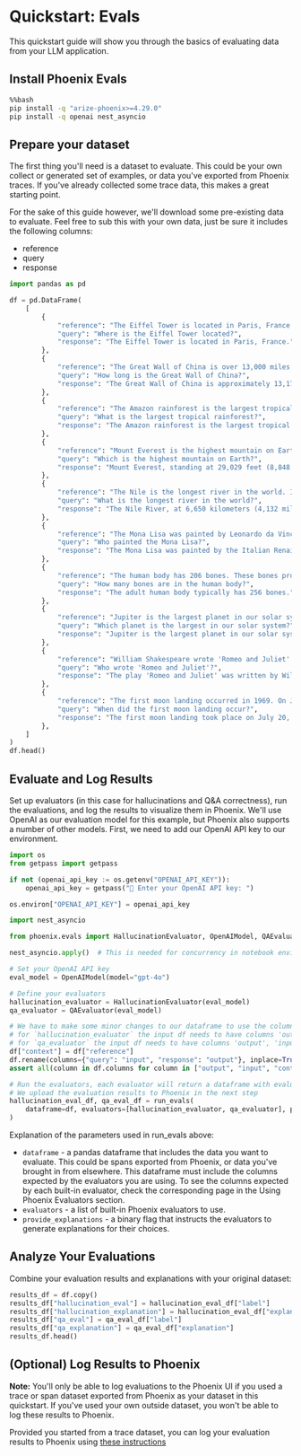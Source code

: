 # Quickstart: Evals

This quickstart guide will show you through the basics of evaluating data from your LLM application.

## Install Phoenix Evals


```bash
%%bash
pip install -q "arize-phoenix>=4.29.0"
pip install -q openai nest_asyncio
```

## Prepare your dataset
The first thing you'll need is a dataset to evaluate. This could be your own collect or generated set of examples, or data you've exported from Phoenix traces. If you've already collected some trace data, this makes a great starting point.

For the sake of this guide however, we'll download some pre-existing data to evaluate. Feel free to sub this with your own data, just be sure it includes the following columns:
- reference
- query
- response


```python
import pandas as pd

df = pd.DataFrame(
    [
        {
            "reference": "The Eiffel Tower is located in Paris, France. It was constructed in 1889 as the entrance arch to the 1889 World's Fair.",
            "query": "Where is the Eiffel Tower located?",
            "response": "The Eiffel Tower is located in Paris, France.",
        },
        {
            "reference": "The Great Wall of China is over 13,000 miles long. It was built over many centuries by various Chinese dynasties to protect against nomadic invasions.",
            "query": "How long is the Great Wall of China?",
            "response": "The Great Wall of China is approximately 13,171 miles (21,196 kilometers) long.",
        },
        {
            "reference": "The Amazon rainforest is the largest tropical rainforest in the world. It covers much of northwestern Brazil and extends into Colombia, Peru and other South American countries.",
            "query": "What is the largest tropical rainforest?",
            "response": "The Amazon rainforest is the largest tropical rainforest in the world. It is home to the largest number of plant and animal species in the world.",
        },
        {
            "reference": "Mount Everest is the highest mountain on Earth. It is located in the Mahalangur Himal sub-range of the Himalayas, straddling the border between Nepal and Tibet.",
            "query": "Which is the highest mountain on Earth?",
            "response": "Mount Everest, standing at 29,029 feet (8,848 meters), is the highest mountain on Earth.",
        },
        {
            "reference": "The Nile is the longest river in the world. It flows northward through northeastern Africa for approximately 6,650 km (4,132 miles) from its most distant source in Burundi to the Mediterranean Sea.",
            "query": "What is the longest river in the world?",
            "response": "The Nile River, at 6,650 kilometers (4,132 miles), is the longest river in the world.",
        },
        {
            "reference": "The Mona Lisa was painted by Leonardo da Vinci. It is considered an archetypal masterpiece of the Italian Renaissance and has been described as 'the best known, the most visited, the most written about, the most sung about, the most parodied work of art in the world'.",
            "query": "Who painted the Mona Lisa?",
            "response": "The Mona Lisa was painted by the Italian Renaissance artist Leonardo da Vinci.",
        },
        {
            "reference": "The human body has 206 bones. These bones provide structure, protect organs, anchor muscles, and store calcium.",
            "query": "How many bones are in the human body?",
            "response": "The adult human body typically has 256 bones.",
        },
        {
            "reference": "Jupiter is the largest planet in our solar system. It is a gas giant with a mass more than two and a half times that of all the other planets in the solar system combined.",
            "query": "Which planet is the largest in our solar system?",
            "response": "Jupiter is the largest planet in our solar system.",
        },
        {
            "reference": "William Shakespeare wrote 'Romeo and Juliet'. It is a tragedy about two young star-crossed lovers whose deaths ultimately reconcile their feuding families.",
            "query": "Who wrote 'Romeo and Juliet'?",
            "response": "The play 'Romeo and Juliet' was written by William Shakespeare.",
        },
        {
            "reference": "The first moon landing occurred in 1969. On July 20, 1969, American astronauts Neil Armstrong and Edwin 'Buzz' Aldrin became the first humans to land on the moon as part of the Apollo 11 mission.",
            "query": "When did the first moon landing occur?",
            "response": "The first moon landing took place on July 20, 1969.",
        },
    ]
)
df.head()
```

## Evaluate and Log Results
Set up evaluators (in this case for hallucinations and Q&A correctness), run the evaluations, and log the results to visualize them in Phoenix. We'll use OpenAI as our evaluation model for this example, but Phoenix also supports a number of other models. First, we need to add our OpenAI API key to our environment.


```python
import os
from getpass import getpass

if not (openai_api_key := os.getenv("OPENAI_API_KEY")):
    openai_api_key = getpass("🔑 Enter your OpenAI API key: ")

os.environ["OPENAI_API_KEY"] = openai_api_key
```


```python
import nest_asyncio

from phoenix.evals import HallucinationEvaluator, OpenAIModel, QAEvaluator, run_evals

nest_asyncio.apply()  # This is needed for concurrency in notebook environments

# Set your OpenAI API key
eval_model = OpenAIModel(model="gpt-4o")

# Define your evaluators
hallucination_evaluator = HallucinationEvaluator(eval_model)
qa_evaluator = QAEvaluator(eval_model)

# We have to make some minor changes to our dataframe to use the column names expected by our evaluators
# for `hallucination_evaluator` the input df needs to have columns 'output', 'input', 'context'
# for `qa_evaluator` the input df needs to have columns 'output', 'input', 'reference'
df["context"] = df["reference"]
df.rename(columns={"query": "input", "response": "output"}, inplace=True)
assert all(column in df.columns for column in ["output", "input", "context", "reference"])

# Run the evaluators, each evaluator will return a dataframe with evaluation results
# We upload the evaluation results to Phoenix in the next step
hallucination_eval_df, qa_eval_df = run_evals(
    dataframe=df, evaluators=[hallucination_evaluator, qa_evaluator], provide_explanation=True
)
```

Explanation of the parameters used in run_evals above:
- `dataframe` - a pandas dataframe that includes the data you want to evaluate. This could be spans exported from Phoenix, or data you've brought in from elsewhere. This dataframe must include the columns expected by the evaluators you are using. To see the columns expected by each built-in evaluator, check the corresponding page in the Using Phoenix Evaluators section.
- `evaluators` - a list of built-in Phoenix evaluators to use.
- `provide_explanations` - a binary flag that instructs the evaluators to generate explanations for their choices.

## Analyze Your Evaluations
Combine your evaluation results and explanations with your original dataset:


```python
results_df = df.copy()
results_df["hallucination_eval"] = hallucination_eval_df["label"]
results_df["hallucination_explanation"] = hallucination_eval_df["explanation"]
results_df["qa_eval"] = qa_eval_df["label"]
results_df["qa_explanation"] = qa_eval_df["explanation"]
results_df.head()
```

## (Optional) Log Results to Phoenix


**Note:** You'll only be able to log evaluations to the Phoenix UI if you used a trace or span dataset exported from Phoenix as your dataset in this quickstart. If you've used your own outside dataset, you won't be able to log these results to Phoenix.

Provided you started from a trace dataset, you can log your evaluation results to Phoenix using [these instructions](https://docs.arize.com/phoenix/tracing/how-to-tracing/llm-evaluations)
